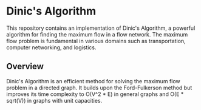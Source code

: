# Dinic's Algorithm

This repository contains an implementation of Dinic's Algorithm, a powerful algorithm for finding the maximum flow in a flow network. The maximum flow problem is fundamental in various domains such as transportation, computer networking, and logistics.

## Overview

Dinic's Algorithm is an efficient method for solving the maximum flow problem in a directed graph. It builds upon the Ford-Fulkerson method but improves its time complexity to O(V^2 * E) in general graphs and O(E * sqrt(V)) in graphs with unit capacities. 
